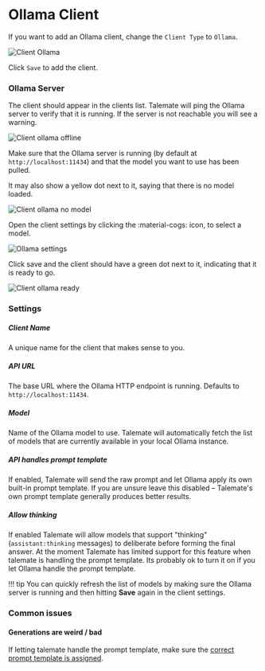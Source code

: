 # Ollama Client

If you want to add an Ollama client, change the `Client Type` to `Ollama`.

![Client Ollama](/talemate/img/0.31.0/client-ollama.png)

Click `Save` to add the client.

### Ollama Server

The client should appear in the clients list. Talemate will ping the Ollama server to verify that it is running. If the server is not reachable you will see a warning.

![Client ollama offline](/talemate/img/0.31.0/client-ollama-offline.png)

Make sure that the Ollama server is running (by default at `http://localhost:11434`) and that the model you want to use has been pulled.

It may also show a yellow dot next to it, saying that there is no model loaded.

![Client ollama no model](/talemate/img/0.31.0/client-ollama-no-model.png)

Open the client settings by clicking the :material-cogs: icon, to select a model.

![Ollama settings](/talemate/img/0.31.0/client-ollama-select-model.png)

Click save and the client should have a green dot next to it, indicating that it is ready to go.

![Client ollama ready](/talemate/img/0.31.0/client-ollama-ready.png)

### Settings

##### Client Name

A unique name for the client that makes sense to you.

##### API URL

The base URL where the Ollama HTTP endpoint is running. Defaults to `http://localhost:11434`.

##### Model

Name of the Ollama model to use. Talemate will automatically fetch the list of models that are currently available in your local Ollama instance.

##### API handles prompt template

If enabled, Talemate will send the raw prompt and let Ollama apply its own built-in prompt template. If you are unsure leave this disabled – Talemate's own prompt template generally produces better results.

##### Allow thinking

If enabled Talemate will allow models that support "thinking" (`assistant:thinking` messages) to deliberate before forming the final answer. At the moment Talemate has limited support for this feature when talemate is handling the prompt template. Its probably ok to turn it on if you let Ollama handle the prompt template.

!!! tip
    You can quickly refresh the list of models by making sure the Ollama server is running and then hitting **Save** again in the client settings. 

### Common issues

#### Generations are weird / bad

If letting talemate handle the prompt template, make sure the [correct prompt template is assigned](/talemate/user-guide/clients/prompt-templates/).

